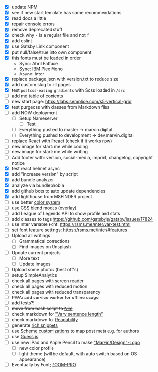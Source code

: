 - [x] update NPM
- [x] see if new start template has some recommendations
- [x] read docs a little
- [x] repair console errors
- [x] remove deprecated stuff
- [x] check why `-` is a regular file and not `f`
- [x] add eslint
- [x] use Gatsby Link component
- [x] put null/false/true into own component
- [x] this fonts must be loaded in order
  - Sync: Abril Fatface
  - Sync: IBM Plex Mono
  - Async: Inter
- [x] replace package.json with version.txt to reduce size
- [x] add custom slug to all pages
- [x] test `postcss-easing-gradients` with Scss loaded in `/src`
- [ ] add md table of contents
- [ ] new start page: https://labs.semplice.com/s5-vertical-grid
- [x] test purgecss with classes from Markdown files
- [ ] add NOW deployment
  - [ ] Setup Nameserver
    - [ ] Test
  - [ ] Everything pushed to master -> marvin.digital
  - [ ] Everything pushed to development -> dev.marvin.digital
- [ ] replace React with [Preact][1] (check if it works now)
- [ ] new image for start: me while coding
- [ ] new image for start: me while writing
- [ ] Add footer with: version, social-media, imprint, changelog, copyright
      notice
- [x] test react helmet async
- [x] add "increase version" by script
- [x] add bundle analyzer
- [x] analyze via bundlephobia
- [x] add github bots to auto update dependencies
- [x] add lighthouse from M8FINDER project
- [ ] use better [color system][10]
- [ ] use CSS blend modes (overlay)
- [ ] add League of Legends API to show profile and stats
- [ ] add classes to tags https://github.com/gatsbyjs/gatsby/issues/17824
- [ ] use Inter variable Font: https://rsms.me/inter/var-test.html
- [ ] set font feature settings: https://rsms.me/inter/#features
- [ ] Upload all writings
  - [ ] Grammatical corrections
  - [ ] Find images on Unsplash
- [ ] Update current projects
  - [ ] More text
  - [ ] Update images
- [ ] Upload some photos (best off's)
- [ ] setup SimpleAnalytics
- [ ] check all pages with screen reader
- [ ] check all pages with reduced motion
- [ ] check all pages with reduced transparency
- [ ] PWA: add service worker for offline usage
- [ ] add tests?!
- [ ] ~~move from bash script to [Nim][2]~~
- [ ] check markdown for ["Vary sentence length"][3]
- [ ] check markdown for [Readability][4]
- [ ] generate [rich snippets][5]
- [ ] use [Scheme customizations][6] to map post meta e.g. for authors
- [ ] use [Guess.js][7]
- [ ] use new iPad and Apple Pencil to make ["Marvin/Design"-Logo][8]
  - [ ] new color profile
  - [ ] light theme (will be default, with auto switch based on OS appearance)
- [ ] Eventually by Font; [ZOOM-PRO][9]

[1]: https://www.gatsbyjs.org/packages/gatsby-plugin-preact/
[2]: https://nim-lang.org/docs/tut1.html
[3]: https://github.com/wooorm/write-music
[4]: https://wooorm.com/readability/
[5]: https://www.gatsbyjs.org/docs/seo/
[6]: https://www.gatsbyjs.org/docs/schema-customization/#foreign-key-fields
[7]: https://github.com/guess-js/guess/issues/233#issuecomment-537542342
[8]:
  https://cdn.dribbble.com/uploads/2566/original/3b90b34984de0d727ac99e2fc28afda8.png?1569966332
[9]: https://thedesignersfoundry.com/zoom-pro
[10]: https://stripe.com/de/blog/accessible-color-systems
